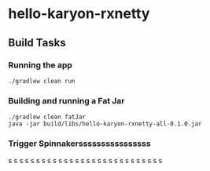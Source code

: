 # hello-karyon-rxnetty


## Build Tasks

### Running the app
```
./gradlew clean run
```

### Building and running a Fat Jar
```
./gradlew clean fatJar
java -jar build/libs/hello-karyon-rxnetty-all-0.1.0.jar
```

### Trigger Spinnakerssssssssssssssss
s
s
s
s
s
s
s
s
s
s
s
s
s
s
s
s
s
s
s
s
s
s
s
s
s
s
s
s

